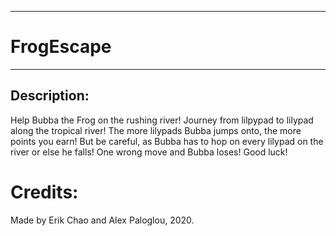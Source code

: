 ___

# FrogEscape
___

## Description:

Help Bubba the Frog on the rushing river! Journey from lilpypad to lilypad along the tropical river! The more lilypads Bubba jumps onto, the more points you earn! But be careful, as Bubba has to hop on every lilypad on the river or else he falls! One wrong move and Bubba loses! Good luck!

# Credits:

Made by Erik Chao and Alex Paloglou, 2020.
